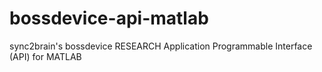 # bossdevice-api-matlab
sync2brain's bossdevice RESEARCH Application Programmable Interface (API) for MATLAB

